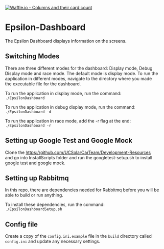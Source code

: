 [![Waffle.io - Columns and their card count](https://badge.waffle.io/UCSolarCarTeam/Epsilon-Dashboard.png?columns=all)](https://waffle.io/UCSolarCarTeam/Epsilon-Dashboard?utm_source=badge)
# Epsilon-Dashboard

The Epsilon Dashboard displays information on the screens.

## Switching Modes

There are three different modes for the dashboard: Display mode, Debug Display mode and race mode. The default mode is display mode.
To run the application in different modes, navigate to the directory where you made the executable file for the dashboard. 

To run the application in display mode, run the command:
	`./EpsilonDashboard`

To run the application in debug display mode, run the command:
	`./EpsilonDashboard -d`
  
To run the application in race mode, add the -r flag at the end:
  `./EpsilonDashboard -r`

## Setting up Google Test and Google Mock

Clone the https://github.com/UCSolarCarTeam/Development-Resources and go into InstallScripts folder and run the googletest-setup.sh to install google test and google mock.

## Setting up Rabbitmq

In this repo, there are dependencies needed for Rabbitmq before you will be able to build or run anything.

To install these dependencies, run the command:
	`./EpsilonDashboardSetup.sh`

## Config file

Create a copy of the `config.ini.example` file in the `build` directory called `config.ini` and update any necessary settings.
